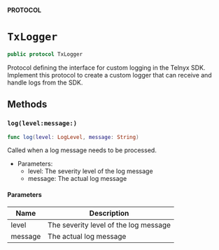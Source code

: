 **PROTOCOL**

# `TxLogger`

```swift
public protocol TxLogger
```

Protocol defining the interface for custom logging in the Telnyx SDK.
Implement this protocol to create a custom logger that can receive and handle logs from the SDK.

## Methods
### `log(level:message:)`

```swift
func log(level: LogLevel, message: String)
```

Called when a log message needs to be processed.
- Parameters:
  - level: The severity level of the log message
  - message: The actual log message

#### Parameters

| Name | Description |
| ---- | ----------- |
| level | The severity level of the log message |
| message | The actual log message |